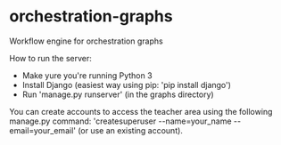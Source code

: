 # orchestration-graphs
Workflow engine for orchestration graphs

How to run the server:
* Make yure you're running Python 3
* Install Django (easiest way using pip: 'pip install django')
* Run 'manage.py runserver' (in the graphs directory)


You can create accounts to access the teacher area using the following manage.py command:
'createsuperuser --name=your_name --email=your_email'
(or use an existing account).
